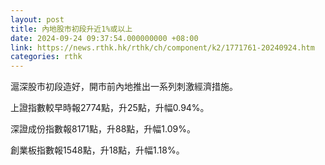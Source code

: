 ```yaml
---
layout: post
title: 內地股市初段升近1%或以上
date: 2024-09-24 09:37:54.000000000 +08:00
link: https://news.rthk.hk/rthk/ch/component/k2/1771761-20240924.htm
categories: rthk
---
```


滬深股市初段造好，開市前內地推出一系列刺激經濟措施。

上證指數較早時報2774點，升25點，升幅0.94%。

深證成份指數報8171點，升88點，升幅1.09%。

創業板指數報1548點，升18點，升幅1.18%。
